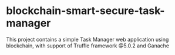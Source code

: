 # blockchain-smart-secure-task-manager
This project contains a simple Task Manager web application using blockchain, with support of Truffle framework @5.0.2 and Ganache
